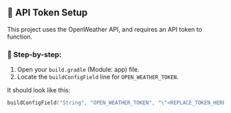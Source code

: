 ## 🔑 API Token Setup

This project uses the OpenWeather API, and requires an API token to function.

### 📍 Step-by-step:

1. Open your `build.gradle` (Module: app) file.
2. Locate the `buildConfigField` line for `OPEN_WEATHER_TOKEN`.

It should look like this:

```kotlin
buildConfigField("String", "OPEN_WEATHER_TOKEN", "\"<REPLACE_TOKEN_HERE>\"")
